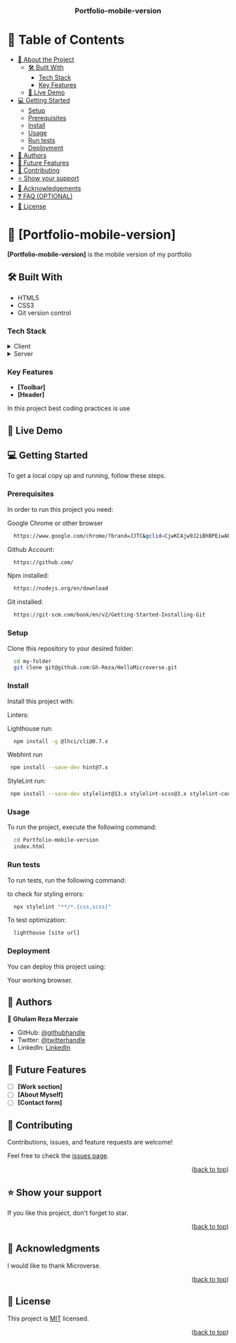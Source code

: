 <a name="readme-top"></a>

<div align="center">
  <br/>

  <h3><b>Portfolio-mobile-version</b></h3>

</div>

# 📗 Table of Contents

- [📖 About the Project](#about-project)
  - [🛠 Built With](#built-with)
    - [Tech Stack](#tech-stack)
    - [Key Features](#key-features)
  - [🚀 Live Demo](#live-demo)
- [💻 Getting Started](#getting-started)
  - [Setup](#setup)
  - [Prerequisites](#prerequisites)
  - [Install](#install)
  - [Usage](#usage)
  - [Run tests](#run-tests)
  - [Deployment](#deployment)
- [👥 Authors](#authors)
- [🔭 Future Features](#future-features)
- [🤝 Contributing](#contributing)
- [⭐️ Show your support](#support)
- [🙏 Acknowledgements](#acknowledgements)
- [❓ FAQ (OPTIONAL)](#faq)
- [📝 License](#license)

# 📖 [Portfolio-mobile-version] <a name="about-project"></a>

**[Portfolio-mobile-version]** is the mobile version of my portfolio

## 🛠 Built With <a name="built-with"></a>

- HTML5
- CSS3
- Git version control

### Tech Stack <a name="tech-stack"></a>

<details>
  <summary>Client</summary>
  <ul>
    <li><a href="https://www.microverse.org/">HTML5</a></li>
    <li><a href="https://www.microverse.org/">CSS3</a></li>
  </ul>
</details>

<details>
  <summary>Server</summary>
  <ul>
    <li><a href="https://marketplace.visualstudio.com/items?itemName=ritwickdey.LiveServer">VS CODE Live Server Extension</a></li>
  </ul>
</details>

### Key Features <a name="key-features"></a>

- **[Toolbar]**
- **[Header]**

In this project best coding practices is use

## 🚀 Live Demo <a name="live-demo"></a>

## 💻 Getting Started <a name="getting-started"></a>

To get a local copy up and running, follow these steps.

### Prerequisites

In order to run this project you need:

Google Chrome or other browser

```sh
  https://www.google.com/chrome/?brand=JJTC&gclid=CjwKCAjw9J2iBhBPEiwAErwpeSDcMFWiIQWj2u5GY6owZ7OaOHw7dYYCHW7uTR4kvYosNJYd4wt4VxoCiywQAvD_BwE&gclsrc=aw.ds
```

Github Account:
```sh
  https://github.com/
```
Npm installed: 
```sh
  https://nodejs.org/en/download
```

Git installed: 
```sh
  https://git-scm.com/book/en/v2/Getting-Started-Installing-Git
```

### Setup

Clone this repository to your desired folder:

```sh
  cd my-folder
  git clone git@github.com:Gh-Reza/HelloMicroverse.git
```

### Install

Install this project with:

Linters:

Lighthouse run:
```sh
  npm install -g @lhci/cli@0.7.x
```
Webhint run 
```sh
 npm install --save-dev hint@7.x
```
StyleLint run:
```sh
 npm install --save-dev stylelint@13.x stylelint-scss@3.x stylelint-config-standard@21.x stylelint-csstree-validator@1.x
```

### Usage

To run the project, execute the following command:

```sh
  cd Portfolio-mobile-version
  index.html
```

### Run tests

To run tests, run the following command:

to check for styling errors:

```sh
  npx stylelint "**/*.{css,scss}"
```
To test optimization:
```sh
  lighthouse [site url]
```

### Deployment

You can deploy this project using:

Your working browser.

## 👥 Authors <a name="authors"></a>

👤 **Ghulam Reza Merzaie**

- GitHub: [@githubhandle](https://github.com/Gh-Reza)
- Twitter: [@twitterhandle](https://twitter.com/RezaMerzaie)
- LinkedIn: [LinkedIn](https://www.linkedin.com/in/reza-merzaie-b94368202/)

## 🔭 Future Features <a name="future-features"></a>

- [ ] **[Work section]**
- [ ] **[About Myself]**
- [ ] **[Contact form]**

## 🤝 Contributing <a name="contributing"></a>

Contributions, issues, and feature requests are welcome!

Feel free to check the [issues page](https://github.com/Gh-Reza/Portfolio-mobile-version/issues).

<p align="right">(<a href="#readme-top">back to top</a>)</p>

## ⭐️ Show your support <a name="support"></a>

If you like this project, don't forget to star.

<p align="right">(<a href="#readme-top">back to top</a>)</p>

## 🙏 Acknowledgments <a name="acknowledgements"></a>

I would like to thank Microverse.

<p align="right">(<a href="#readme-top">back to top</a>)</p>

## 📝 License <a name="license"></a>

This project is [MIT](./MIT.md) licensed.

<p align="right">(<a href="#readme-top">back to top</a>)</p>
